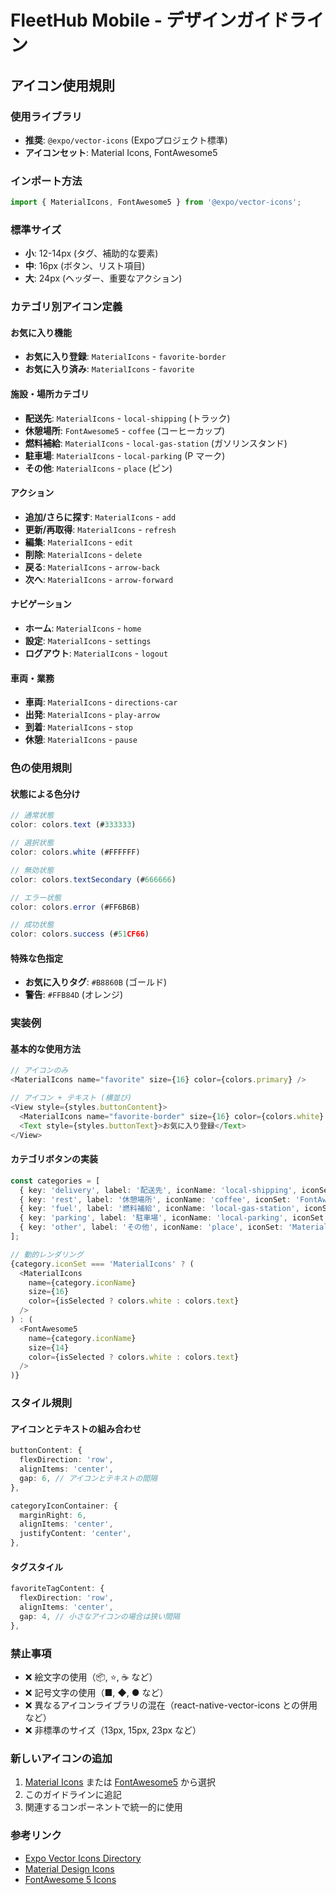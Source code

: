 # FleetHub Mobile - デザインガイドライン

## アイコン使用規則

### 使用ライブラリ
- **推奨**: `@expo/vector-icons` (Expoプロジェクト標準)
- **アイコンセット**: Material Icons, FontAwesome5

### インポート方法
```typescript
import { MaterialIcons, FontAwesome5 } from '@expo/vector-icons';
```

### 標準サイズ
- **小**: 12-14px (タグ、補助的な要素)
- **中**: 16px (ボタン、リスト項目)
- **大**: 24px (ヘッダー、重要なアクション)

### カテゴリ別アイコン定義

#### お気に入り機能
- **お気に入り登録**: `MaterialIcons` - `favorite-border`
- **お気に入り済み**: `MaterialIcons` - `favorite`

#### 施設・場所カテゴリ
- **配送先**: `MaterialIcons` - `local-shipping` (トラック)
- **休憩場所**: `FontAwesome5` - `coffee` (コーヒーカップ)
- **燃料補給**: `MaterialIcons` - `local-gas-station` (ガソリンスタンド)
- **駐車場**: `MaterialIcons` - `local-parking` (P マーク)
- **その他**: `MaterialIcons` - `place` (ピン)

#### アクション
- **追加/さらに探す**: `MaterialIcons` - `add`
- **更新/再取得**: `MaterialIcons` - `refresh`
- **編集**: `MaterialIcons` - `edit`
- **削除**: `MaterialIcons` - `delete`
- **戻る**: `MaterialIcons` - `arrow-back`
- **次へ**: `MaterialIcons` - `arrow-forward`

#### ナビゲーション
- **ホーム**: `MaterialIcons` - `home`
- **設定**: `MaterialIcons` - `settings`
- **ログアウト**: `MaterialIcons` - `logout`

#### 車両・業務
- **車両**: `MaterialIcons` - `directions-car`
- **出発**: `MaterialIcons` - `play-arrow`
- **到着**: `MaterialIcons` - `stop`
- **休憩**: `MaterialIcons` - `pause`

### 色の使用規則

#### 状態による色分け
```typescript
// 通常状態
color: colors.text (#333333)

// 選択状態
color: colors.white (#FFFFFF)

// 無効状態
color: colors.textSecondary (#666666)

// エラー状態
color: colors.error (#FF6B6B)

// 成功状態
color: colors.success (#51CF66)
```

#### 特殊な色指定
- **お気に入りタグ**: `#B8860B` (ゴールド)
- **警告**: `#FFB84D` (オレンジ)

### 実装例

#### 基本的な使用方法
```typescript
// アイコンのみ
<MaterialIcons name="favorite" size={16} color={colors.primary} />

// アイコン + テキスト (横並び)
<View style={styles.buttonContent}>
  <MaterialIcons name="favorite-border" size={16} color={colors.white} />
  <Text style={styles.buttonText}>お気に入り登録</Text>
</View>
```

#### カテゴリボタンの実装
```typescript
const categories = [
  { key: 'delivery', label: '配送先', iconName: 'local-shipping', iconSet: 'MaterialIcons' },
  { key: 'rest', label: '休憩場所', iconName: 'coffee', iconSet: 'FontAwesome5' },
  { key: 'fuel', label: '燃料補給', iconName: 'local-gas-station', iconSet: 'MaterialIcons' },
  { key: 'parking', label: '駐車場', iconName: 'local-parking', iconSet: 'MaterialIcons' },
  { key: 'other', label: 'その他', iconName: 'place', iconSet: 'MaterialIcons' },
];

// 動的レンダリング
{category.iconSet === 'MaterialIcons' ? (
  <MaterialIcons 
    name={category.iconName} 
    size={16} 
    color={isSelected ? colors.white : colors.text}
  />
) : (
  <FontAwesome5 
    name={category.iconName} 
    size={14} 
    color={isSelected ? colors.white : colors.text}
  />
)}
```

### スタイル規則

#### アイコンとテキストの組み合わせ
```typescript
buttonContent: {
  flexDirection: 'row',
  alignItems: 'center',
  gap: 6, // アイコンとテキストの間隔
},

categoryIconContainer: {
  marginRight: 6,
  alignItems: 'center',
  justifyContent: 'center',
},
```

#### タグスタイル
```typescript
favoriteTagContent: {
  flexDirection: 'row',
  alignItems: 'center',
  gap: 4, // 小さなアイコンの場合は狭い間隔
},
```

### 禁止事項
- ❌ 絵文字の使用（📦, ⭐, ☕ など）
- ❌ 記号文字の使用（■, ◆, ● など）
- ❌ 異なるアイコンライブラリの混在（react-native-vector-icons との併用など）
- ❌ 非標準のサイズ（13px, 15px, 23px など）

### 新しいアイコンの追加
1. [Material Icons](https://fonts.google.com/icons) または [FontAwesome5](https://fontawesome.com/v5/search) から選択
2. このガイドラインに追記
3. 関連するコンポーネントで統一的に使用

### 参考リンク
- [Expo Vector Icons Directory](https://icons.expo.fyi/)
- [Material Design Icons](https://fonts.google.com/icons)
- [FontAwesome 5 Icons](https://fontawesome.com/v5/search)